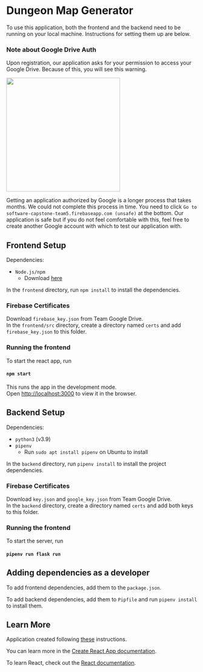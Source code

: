 # Dungeon Map Generator

To use this application, both the frontend and the backend need to be running on your local machine. Instructions for setting them up are below.

### Note about Google Drive Auth

Upon registration, our application asks for your permission to access your Google Drive. Because of this, you will see this warning.

<img src="https://user-images.githubusercontent.com/32472572/115068061-fa8d6280-9eae-11eb-95c1-5e70d56e15ba.png" width="300">

Getting an application authorized by Google is a longer process that takes months. We could not complete this process in time.
You need to click `Go to software-capstone-team5.firebaseapp.com (unsafe)` at the bottom. Our application is safe but if you
do not feel comfortable with this, feel free to create another Google account with which to test our application with.

## Frontend Setup

Dependencies:
- `Node.js/npm`
   - Download [here](https://nodejs.org/en/download/)

In the `frontend` directory, run `npm install` to install the dependencies.

### Firebase Certificates
Download `firebase_key.json` from Team Google Drive.\
In the `frontend/src` directory, create a directory named `certs` and add `firebase_key.json` to this folder.

### Running the frontend

To start the react app, run

#### `npm start`

This runs the app in the development mode.\
Open [http://localhost:3000](http://localhost:3000) to view it in the browser.

## Backend Setup

Dependencies:
- `python3` (v3.9)
- `pipenv`
   - Run `sudo apt install pipenv` on Ubuntu to install

In the `backend` directory, run `pipenv install` to install the project dependencies.

### Firebase Certificates
Download `key.json` and `google_key.json` from Team Google Drive.\
In the `backend` directory, create a directory named `certs` and add both keys to this folder.

### Running the frontend

To start the server, run

#### `pipenv run flask run`

## Adding dependencies as a developer

To add frontend dependencies, add them to the `package.json`.

To add backend dependencies, add them to `Pipfile` and run `pipenv install` to install them.

## Learn More

Application created following [these](https://blog.miguelgrinberg.com/post/how-to-create-a-react--flask-project) instructions.

You can learn more in the [Create React App documentation](https://facebook.github.io/create-react-app/docs/getting-started).

To learn React, check out the [React documentation](https://reactjs.org/).
